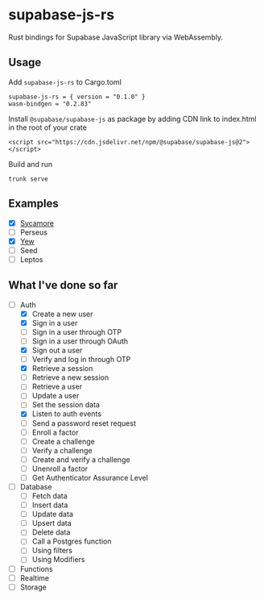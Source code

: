 # supabase-js-rs

Rust bindings for Supabase JavaScript library via WebAssembly.

## Usage

Add `supabase-js-rs` to Cargo.toml

```
supabase-js-rs = { version = "0.1.0" }
wasm-bindgen = "0.2.83"
```

Install `@supabase/supabase-js` as package by adding CDN link to index.html in the root of your crate

```
<script src="https://cdn.jsdelivr.net/npm/@supabase/supabase-js@2"></script>
```

Build and run

```
trunk serve
```

## Examples

- [x] [Sycamore](https://github.com/wa1aric/supabase-js-rs/tree/master/examples/sycamore-auth)
- [ ] Perseus
- [x] [Yew](https://github.com/wa1aric/supabase-js-rs/tree/master/examples/yew-supabase-auth)
- [ ] Seed
- [ ] Leptos

## What I've done so far

- [ ] Auth
  - [x] Create a new user
  - [x] Sign in a user
  - [ ] Sign in a user through OTP
  - [ ] Sign in a user through OAuth
  - [x] Sign out a user
  - [ ] Verify and log in through OTP
  - [x] Retrieve a session
  - [ ] Retrieve a new session
  - [ ] Retrieve a user
  - [ ] Update a user
  - [ ] Set the session data
  - [x] Listen to auth events
  - [ ] Send a password reset request
  - [ ] Enroll a factor
  - [ ] Create a challenge
  - [ ] Verify a challenge
  - [ ] Create and verify a challenge
  - [ ] Unenroll a factor
  - [ ] Get Authenticator Assurance Level
- [ ] Database
  - [ ] Fetch data
  - [ ] Insert data
  - [ ] Update data
  - [ ] Upsert data
  - [ ] Delete data
  - [ ] Call a Postgres function
  - [ ] Using filters
  - [ ] Using Modifiers
- [ ] Functions
- [ ] Realtime
- [ ] Storage
